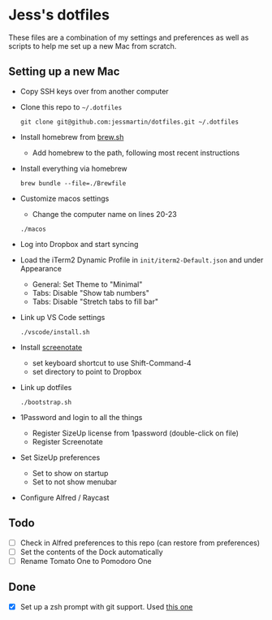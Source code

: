 # Jess's dotfiles

These files are a combination of my settings and preferences as well as scripts to help me set up a new Mac from scratch.

## Setting up a new Mac

- Copy SSH keys over from another computer

- Clone this repo to `~/.dotfiles`

    `git clone git@github.com:jessmartin/dotfiles.git ~/.dotfiles`

- Install homebrew from [brew.sh](https://brew.sh/)
    - Add homebrew to the path, following most recent instructions

- Install everything via homebrew

    `brew bundle --file=./Brewfile`

- Customize macos settings
    - Change the computer name on lines 20-23

    `./macos`

- Log into Dropbox and start syncing

- Load the iTerm2 Dynamic Profile in `init/iterm2-Default.json` and under Appearance
    - General: Set Theme to "Minimal"
    - Tabs: Disable "Show tab numbers"
    - Tabs: Disable "Stretch tabs to fill bar"

- Link up VS Code settings

    `./vscode/install.sh`

- Install [screenotate](https://screenotate.com)
    - set keyboard shortcut to use Shift-Command-4
    - set directory to point to Dropbox

- Link up dotfiles

    `./bootstrap.sh`

- 1Password and login to all the things
    - Register SizeUp license from 1password (double-click on file)
    - Register Screenotate

- Set SizeUp preferences
    - Set to show on startup
    - Set to not show menubar

- Configure Alfred / Raycast

## Todo

- [ ] Check in Alfred preferences to this repo (can restore from preferences)
- [ ] Set the contents of the Dock automatically
- [ ] Rename Tomato One to Pomodoro One

## Done

- [x] Set up a zsh prompt with git support. Used [this one](https://github.com/agkozak/agkozak-zsh-prompt)

